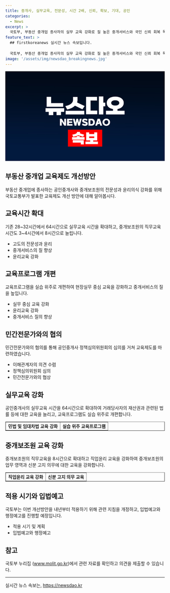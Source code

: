 ```yaml
---
title: 중개사, 실무교육, 전문성, 시간 2배, 신뢰, 확보, 기대, 공인
categories:
  - News
excerpt: >
  국토부, 부동산 중개업 종사자의 실무 교육 강화로 질 높은 중개서비스와 국민 신뢰 회복 목표. 공인중개사 실무교육 64시간 확대, 교육프로그램 실습 중심 개편. 중개보조원 직무교육 8시간으로 확대 및 직업윤리 교육 강화. 중개서비스 질 향상을 위해 민간전문가와 협회 등 의견 수렴. 국토부, 내년부터 적용을 위해 관련 법령 개정하고 입법예고, 행정예고 예정.
feature_text: >
  ## firstkoreanews 실시간 뉴스 속보입니다.

  국토부, 부동산 중개업 종사자의 실무 교육 강화로 질 높은 중개서비스와 국민 신뢰 회복 목표. 공인중개사 실무교육 64시간 확대, 교육프로그램 실습 중심 개편. 중개보조원 직무교육 8시간으로 확대 및 직업윤리 교육 강화. 중개서비스 질 향상을 위해 민간전문가와 협회 등 의견 수렴. 국토부, 내년부터 적용을 위해 관련 법령 개정하고 입법예고, 행정예고 예정.
image: '/assets/img/newsdao_breakingnews.jpg'
---
```


<p><img src="/assets/img/newsdao_breakingnews.jpg" alt="firstkoreanews 속보" /></p>

<h2>부동산 중개업 교육제도 개선방안</h2>

<p data-ke-size="size16">부동산 중개업에 종사하는 공인중개사와 중개보조원의 전문성과 윤리의식 강화를 위해 국토교통부가 발표한 교육제도 개선 방안에 대해 알아봅시다.</p>

<h2>교육시간 확대</h2>

<p data-ke-size="size16">기존 28~32시간에서 64시간으로 실무교육 시간을 확대하고, 중개보조원의 직무교육 시간도 3~4시간에서 8시간으로 늘립니다.</p>

<ul>
    <li>고도의 전문성과 윤리</li>
    <li>중개서비스의 질 향상</li>
    <li>윤리교육 강화</li>
</ul>

<h2>교육프로그램 개편</h2>

<p data-ke-size="size16">교육프로그램을 실습 위주로 개편하여 현장실무 중심 교육을 강화하고 중개서비스의 질을 높입니다.</p>

<ul>
    <li>실무 중심 교육 강화</li>
    <li>윤리교육 강화</li>
    <li>중개서비스 질의 향상</li>
</ul>

<h2>민간전문가와의 협의</h2>

<p data-ke-size="size16">민간전문가와의 협의를 통해 공인중개사 정책심의위원회의 심의를 거쳐 교육제도를 마련하였습니다.</p>

<ul>
    <li>이해관계자의 의견 수렴</li>
    <li>정책심의위원회 심의</li>
    <li>민간전문가와의 협상</li>
</ul>

<h2>실무교육 강화</h2>

<p data-ke-size="size16">공인중개사의 실무교육 시간을 64시간으로 확대하여 거래당사자의 재산권과 관련된 법률 등에 대한 교육을 늘리고, 교육프로그램도 실습 위주로 개편합니다.</p>

<table style="border-collapse: collapse; width: 100%;" border="1"><tbody><tr><td style="text-align: center; height: 17px;"><b>민법 및 임대차법 교육 강화</b></td><td style="text-align: center; height: 17px;"><b>실습 위주 교육프로그램</b></td></tr></tbody></table>

<h2>중개보조원 교육 강화</h2>

<p data-ke-size="size16">중개보조원의 직무교육을 8시간으로 확대하고 직업윤리 교육을 강화하여 중개보조원의 업무 영역과 신분 고지 의무에 대한 교육을 강화합니다.</p>

<table style="border-collapse: collapse; width: 100%;" border="1"><tbody><tr><td style="text-align: center; height: 17px;"><b>직업윤리 교육 강화</b></td><td style="text-align: center; height: 17px;"><b>신분 고지 의무 교육</b></td></tr></tbody></table>

<h2>적용 시기와 입법예고</h2>

<p data-ke-size="size16">국토부는 이번 개선방안을 내년부터 적용하기 위해 관련 지침을 개정하고, 입법예고와 행정예고를 진행할 예정입니다.</p>

<ul>
    <li>적용 시기 및 계획</li>
    <li>입법예고와 행정예고</li>
</ul>

<h2>참고</h2>

<p data-ke-size="size16">국토부 누리집 (<a href="https://www.molit.go.kr">www.molit.go.kr</a>)에서 관련 자료를 확인하고 의견을 제출할 수 있습니다.</p>

<hr>
실시간 뉴스 속보는, <a href="https://newsdao.kr" rel="dofollow">https://newsdao.kr</a>


